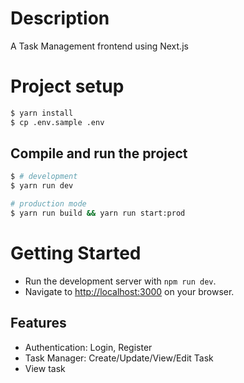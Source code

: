 # Description

A Task Management frontend using Next.js

# Project setup

```bash
$ yarn install
$ cp .env.sample .env
```

## Compile and run the project

```bash
$ # development
$ yarn run dev

# production mode
$ yarn run build && yarn run start:prod
```


# Getting Started

- Run the development server with `npm run dev`.
- Navigate to [http://localhost:3000](http://localhost:3000) on your browser.

## Features

- Authentication: Login, Register
- Task Manager: Create/Update/View/Edit Task
- View task
